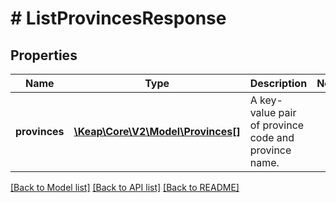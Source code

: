 # # ListProvincesResponse

## Properties

Name | Type | Description | Notes
------------ | ------------- | ------------- | -------------
**provinces** | [**\Keap\Core\V2\Model\Provinces[]**](Provinces.md) | A key-value pair of province code and province name. |

[[Back to Model list]](../../README.md#models) [[Back to API list]](../../README.md#endpoints) [[Back to README]](../../README.md)
